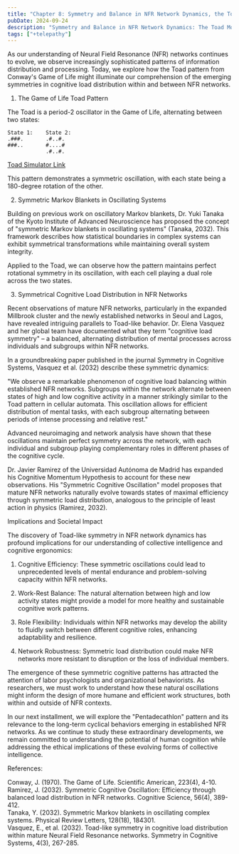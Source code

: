 ```yaml
---
title: "Chapter 8: Symmetry and Balance in NFR Network Dynamics, the Toad Model"
pubDate: 2024-09-24
description: "Symmetry and Balance in NFR Network Dynamics: The Toad Model"
tags: ["+telepathy"]
---
```


As our understanding of Neural Field Resonance (NFR) networks continues to evolve, we observe increasingly sophisticated patterns of information distribution and processing. Today, we explore how the Toad pattern from Conway's Game of Life might illuminate our comprehension of the emerging symmetries in cognitive load distribution within and between NFR networks.

1. The Game of Life Toad Pattern

The Toad is a period-2 oscillator in the Game of Life, alternating between two states:

```
State 1:    State 2:
.###.       .#..#.
###..       #....#
            .#..#.
```

[Toad Simulator Link](https://buildlittleworlds.github.io/game-of-life-app/oscillators.html)

This pattern demonstrates a symmetric oscillation, with each state being a 180-degree rotation of the other.

2. Symmetric Markov Blankets in Oscillating Systems

Building on previous work on oscillatory Markov blankets, Dr. Yuki Tanaka of the Kyoto Institute of Advanced Neuroscience has proposed the concept of "symmetric Markov blankets in oscillating systems" (Tanaka, 2032). This framework describes how statistical boundaries in complex systems can exhibit symmetrical transformations while maintaining overall system integrity.

Applied to the Toad, we can observe how the pattern maintains perfect rotational symmetry in its oscillation, with each cell playing a dual role across the two states.

3. Symmetrical Cognitive Load Distribution in NFR Networks

Recent observations of mature NFR networks, particularly in the expanded Millbrook cluster and the newly established networks in Seoul and Lagos, have revealed intriguing parallels to Toad-like behavior. Dr. Elena Vasquez and her global team have documented what they term "cognitive load symmetry" – a balanced, alternating distribution of mental processes across individuals and subgroups within NFR networks.

In a groundbreaking paper published in the journal Symmetry in Cognitive Systems, Vasquez et al. (2032) describe these symmetric dynamics:

"We observe a remarkable phenomenon of cognitive load balancing within established NFR networks. Subgroups within the network alternate between states of high and low cognitive activity in a manner strikingly similar to the Toad pattern in cellular automata. This oscillation allows for efficient distribution of mental tasks, with each subgroup alternating between periods of intense processing and relative rest."

Advanced neuroimaging and network analysis have shown that these oscillations maintain perfect symmetry across the network, with each individual and subgroup playing complementary roles in different phases of the cognitive cycle.

Dr. Javier Ramirez of the Universidad Autónoma de Madrid has expanded his Cognitive Momentum Hypothesis to account for these new observations. His "Symmetric Cognitive Oscillation" model proposes that mature NFR networks naturally evolve towards states of maximal efficiency through symmetric load distribution, analogous to the principle of least action in physics (Ramirez, 2032).

Implications and Societal Impact

The discovery of Toad-like symmetry in NFR network dynamics has profound implications for our understanding of collective intelligence and cognitive ergonomics:

1. Cognitive Efficiency: These symmetric oscillations could lead to unprecedented levels of mental endurance and problem-solving capacity within NFR networks.

2. Work-Rest Balance: The natural alternation between high and low activity states might provide a model for more healthy and sustainable cognitive work patterns.

3. Role Flexibility: Individuals within NFR networks may develop the ability to fluidly switch between different cognitive roles, enhancing adaptability and resilience.

4. Network Robustness: Symmetric load distribution could make NFR networks more resistant to disruption or the loss of individual members.

The emergence of these symmetric cognitive patterns has attracted the attention of labor psychologists and organizational behaviorists. As researchers, we must work to understand how these natural oscillations might inform the design of more humane and efficient work structures, both within and outside of NFR contexts.

In our next installment, we will explore the "Pentadecathlon" pattern and its relevance to the long-term cyclical behaviors emerging in established NFR networks. As we continue to study these extraordinary developments, we remain committed to understanding the potential of human cognition while addressing the ethical implications of these evolving forms of collective intelligence.

References:

Conway, J. (1970). The Game of Life. Scientific American, 223(4), 4-10.  
Ramirez, J. (2032). Symmetric Cognitive Oscillation: Efficiency through balanced load distribution in NFR networks. Cognitive Science, 56(4), 389-412.  
Tanaka, Y. (2032). Symmetric Markov blankets in oscillating complex systems. Physical Review Letters, 128(18), 184301.  
Vasquez, E., et al. (2032). Toad-like symmetry in cognitive load distribution within mature Neural Field Resonance networks. Symmetry in Cognitive Systems, 4(3), 267-285.